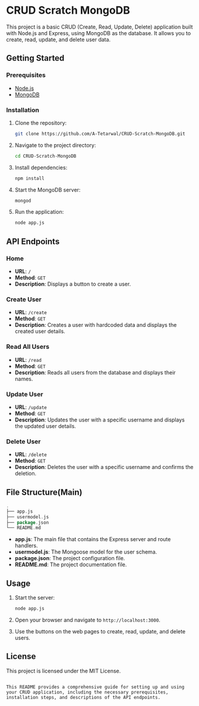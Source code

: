 
# CRUD Scratch MongoDB

This project is a basic CRUD (Create, Read, Update, Delete) application built with Node.js and Express, using MongoDB as the database. It allows you to create, read, update, and delete user data.

## Getting Started

### Prerequisites

- [Node.js](https://nodejs.org/en/download/)
- [MongoDB](https://www.mongodb.com/try/download/community)

### Installation

1. Clone the repository:
   ```sh
   git clone https://github.com/A-Tetarwal/CRUD-Scratch-MongoDB.git
   ```

2. Navigate to the project directory:
   ```sh
   cd CRUD-Scratch-MongoDB
   ```

3. Install dependencies:
   ```sh
   npm install
   ```

4. Start the MongoDB server:
   ```sh
   mongod
   ```

5. Run the application:
   ```sh
   node app.js
   ```

## API Endpoints

### Home

- **URL**: `/`
- **Method**: `GET`
- **Description**: Displays a button to create a user.

### Create User

- **URL**: `/create`
- **Method**: `GET`
- **Description**: Creates a user with hardcoded data and displays the created user details.

### Read All Users

- **URL**: `/read`
- **Method**: `GET`
- **Description**: Reads all users from the database and displays their names.

### Update User

- **URL**: `/update`
- **Method**: `GET`
- **Description**: Updates the user with a specific username and displays the updated user details.

### Delete User

- **URL**: `/delete`
- **Method**: `GET`
- **Description**: Deletes the user with a specific username and confirms the deletion.

## File Structure(Main)

```go
.
├── app.js
├── usermodel.js
├── package.json
└── README.md
```

- **app.js**: The main file that contains the Express server and route handlers.
- **usermodel.js**: The Mongoose model for the user schema.
- **package.json**: The project configuration file.
- **README.md**: The project documentation file.

## Usage

1. Start the server:
   ```sh
   node app.js
   ```

2. Open your browser and navigate to `http://localhost:3000`.

3. Use the buttons on the web pages to create, read, update, and delete users.

## License

This project is licensed under the MIT License.
```

This README provides a comprehensive guide for setting up and using your CRUD application, including the necessary prerequisites, installation steps, and descriptions of the API endpoints.